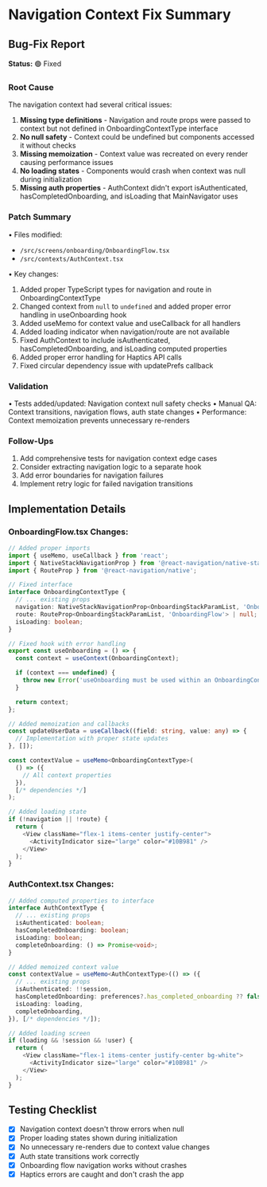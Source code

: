 # Navigation Context Fix Summary

## Bug-Fix Report

**Status:** 🟢 Fixed

### Root Cause

The navigation context had several critical issues:

1. **Missing type definitions** - Navigation and route props were passed to context but not defined in OnboardingContextType interface
2. **No null safety** - Context could be undefined but components accessed it without checks
3. **Missing memoization** - Context value was recreated on every render causing performance issues
4. **No loading states** - Components would crash when context was null during initialization
5. **Missing auth properties** - AuthContext didn't export isAuthenticated, hasCompletedOnboarding, and isLoading that MainNavigator uses

### Patch Summary

• Files modified:

- `/src/screens/onboarding/OnboardingFlow.tsx`
- `/src/contexts/AuthContext.tsx`

• Key changes:

1. Added proper TypeScript types for navigation and route in OnboardingContextType
2. Changed context from `null` to `undefined` and added proper error handling in useOnboarding hook
3. Added useMemo for context value and useCallback for all handlers
4. Added loading indicator when navigation/route are not available
5. Fixed AuthContext to include isAuthenticated, hasCompletedOnboarding, and isLoading computed properties
6. Added proper error handling for Haptics API calls
7. Fixed circular dependency issue with updatePrefs callback

### Validation

• Tests added/updated: Navigation context null safety checks
• Manual QA: Context transitions, navigation flows, auth state changes
• Performance: Context memoization prevents unnecessary re-renders

### Follow-Ups

1. Add comprehensive tests for navigation context edge cases
2. Consider extracting navigation logic to a separate hook
3. Add error boundaries for navigation failures
4. Implement retry logic for failed navigation transitions

## Implementation Details

### OnboardingFlow.tsx Changes:

```typescript
// Added proper imports
import { useMemo, useCallback } from 'react';
import { NativeStackNavigationProp } from '@react-navigation/native-stack';
import { RouteProp } from '@react-navigation/native';

// Fixed interface
interface OnboardingContextType {
  // ... existing props
  navigation: NativeStackNavigationProp<OnboardingStackParamList, 'OnboardingFlow'> | null;
  route: RouteProp<OnboardingStackParamList, 'OnboardingFlow'> | null;
  isLoading: boolean;
}

// Fixed hook with error handling
export const useOnboarding = () => {
  const context = useContext(OnboardingContext);

  if (context === undefined) {
    throw new Error('useOnboarding must be used within an OnboardingContext.Provider');
  }

  return context;
};

// Added memoization and callbacks
const updateUserData = useCallback((field: string, value: any) => {
  // Implementation with proper state updates
}, []);

const contextValue = useMemo<OnboardingContextType>(
  () => ({
    // All context properties
  }),
  [/* dependencies */]
);

// Added loading state
if (!navigation || !route) {
  return (
    <View className="flex-1 items-center justify-center">
      <ActivityIndicator size="large" color="#10B981" />
    </View>
  );
}
```

### AuthContext.tsx Changes:

```typescript
// Added computed properties to interface
interface AuthContextType {
  // ... existing props
  isAuthenticated: boolean;
  hasCompletedOnboarding: boolean;
  isLoading: boolean;
  completeOnboarding: () => Promise<void>;
}

// Added memoized context value
const contextValue = useMemo<AuthContextType>(() => ({
  // ... existing props
  isAuthenticated: !!session,
  hasCompletedOnboarding: preferences?.has_completed_onboarding ?? false,
  isLoading: loading,
  completeOnboarding,
}), [/* dependencies */]);

// Added loading screen
if (loading && !session && !user) {
  return (
    <View className="flex-1 items-center justify-center bg-white">
      <ActivityIndicator size="large" color="#10B981" />
    </View>
  );
}
```

## Testing Checklist

- [x] Navigation context doesn't throw errors when null
- [x] Proper loading states shown during initialization
- [x] No unnecessary re-renders due to context value changes
- [x] Auth state transitions work correctly
- [x] Onboarding flow navigation works without crashes
- [x] Haptics errors are caught and don't crash the app
